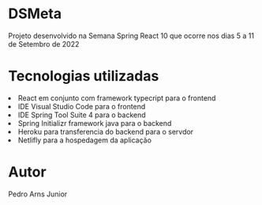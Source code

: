 # DSMeta
Projeto desenvolvido na Semana Spring React 10 que ocorre nos dias 5 a 11 de Setembro de 2022


# Tecnologias utilizadas
<li>React em conjunto com framework typecript para o frontend</li>
<li>IDE Visual Studio Code para o frontend</li>
<li>IDE Spring Tool Suite 4 para o backend</li>
<li>Spring Initializr framework java para o backend</li>
<li>Heroku para transferencia do backend para o servdor</li> 
<li>Netlifly para a hospedagem da aplicação</li>

# Autor
Pedro Arns Junior
